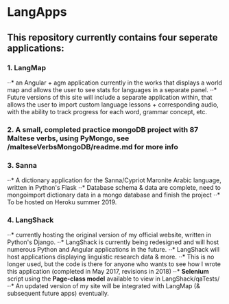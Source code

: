 # LangApps

## This repository currently contains four seperate applications:

### 1. LangMap 
⋅⋅* an Angular + agm application currently in the works that displays a world map and allows the user to see stats for languages in a separate panel.
⋅⋅* Future versions of this site will include a separate application within, that allows the user to import custom language lessons + corresponding audio, with the ability to track progress for each word, grammar concept, etc.

### 2. A small, completed practice mongoDB project with 87 Maltese verbs, using PyMongo, see /malteseVerbsMongoDB/readme.md for more info

### 3. Sanna 
⋅⋅* A dictionary application for the Sanna/Cypriot Maronite Arabic language, written in Python's Flask
⋅⋅* Database schema & data are complete, need to mongoimport dictionary data in a mongo database and finish the project
⋅⋅* To be hosted on Heroku summer 2019.

### 4. LangShack
⋅⋅* currently hosting the original version of my official website, written in Python's Django.
⋅⋅* LangShack is currently being redesigned and will host numerous Python and Angular applications in the future.
⋅⋅* LangShack will host applications displaying linguistic research data & more.
⋅⋅* This is no longer used, but the code is there for anyone who wants to see how I wrote this application (completed in May 2017, revisions in 2018)
⋅⋅* __Selenium__ script using the **Page-class model** available to view in LangShack/qaTests/ 
⋅⋅* An updated version of my site will be integrated with LangMap (& subsequent future apps) eventually.

